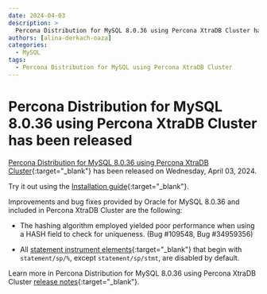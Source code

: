 ```yaml
---
date: 2024-04-03
description: >
  Percona Distribution for MySQL 8.0.36 using Percona XtraDB Cluster has been released on Wednesday, April 03, 2024.
authors: [alina-derkach-oaza]
categories:
  - MySQL
tags:
  - Percona Distribution for MySQL using Percona XtraDB Cluster
---
```


# Percona Distribution for MySQL 8.0.36 using Percona XtraDB Cluster has been released

<!-- more -->

[Percona Distribution for MySQL 8.0.36 using Percona XtraDB Cluster](https://docs.percona.com/percona-distribution-for-mysql/8.0/index.html){:target="_blank"} has been released on Wednesday, April 03, 2024.

Try it out using the [Installation guide](https://docs.percona.com/percona-distribution-for-mysql/8.0/installing.html){:target="_blank"}.

Improvements and bug fixes provided by Oracle for MySQL 8.0.36 and included in Percona XtraDB Cluster are the following:

* The hashing algorithm employed yielded poor performance when using a HASH field to check for uniqueness. (Bug #109548, Bug #34959356)

* All [statement instrument elements](https://dev.mysql.com/doc/refman//8.0/en/performance-schema-instrument-naming.html#performance-schema-statement-instrument-elements){:target="_blank"} that begin with `statement/sp/%`, except `statement/sp/stmt`, are disabled by default.

Learn more in Percona Distribution for MySQL 8.0.36 using Percona XtraDB Cluster [release notes](https://docs.percona.com/percona-distribution-for-mysql/8.0/release-notes-pxc-v8.0.36.html){:target="_blank"}.

